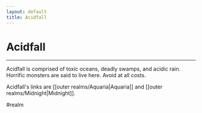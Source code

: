 ```yaml
---
layout: default
title: Acidfall
---
```


# Acidfall

---

Acidfall is comprised of toxic oceans, deadly swamps, and acidic rain. Horrific monsters are said to live here. Avoid at all costs.

Acidfall's links are [[outer realms/Aquaria|Aquaria]] and [[outer realms/Midnight|Midnight]].

#realm
